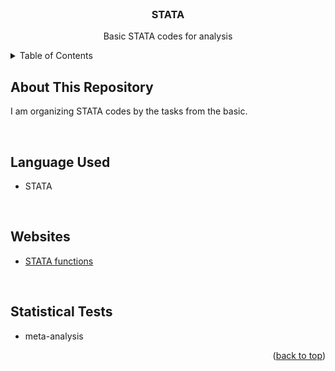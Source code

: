 <div id="top"></div>


<!-- PROJECT LOGO -->
<br />
<div align="center">
  <h3 align="center">STATA</h3>

  <p align="center">
    Basic STATA codes for analysis
    <br />

  </p>
</div>



<!-- TABLE OF CONTENTS -->
<details>
  <summary>Table of Contents</summary>
  <ol>
    <li><a href="#about-this-repository">About This Repository</a></li>
    <li><a href="#language-used">Language Used</a></li>
    <li><a href="#websites">Websites</a></li>
    <li><a href="#statistical-tests">Statistical Tests</a></li>
  </ol>
</details>



<!-- ABOUT THE PROJECT -->
## About This Repository
I am organizing STATA codes by the tasks from the basic.

<br>

## Language Used
* STATA

<br>

## Websites
* [STATA functions](https://www.stata.com/features/functions/)

<br>

## Statistical Tests

- meta-analysis



<p align="right">(<a href="#top">back to top</a>)</p>


